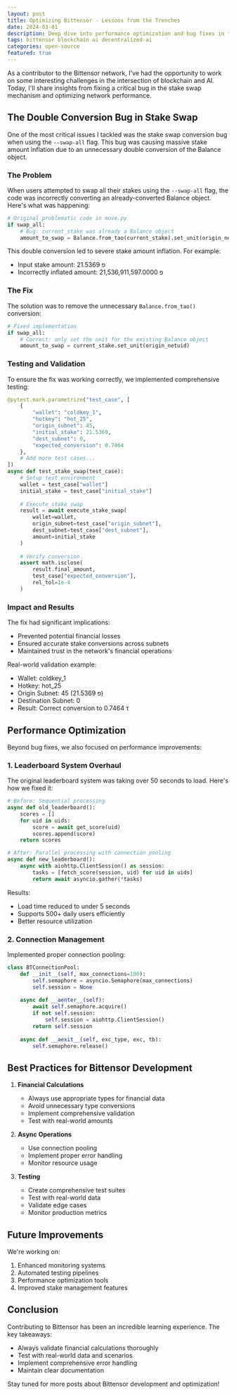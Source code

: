 ```yaml
---
layout: post
title: Optimizing Bittensor - Lessons from the Trenches
date: 2024-03-01
description: Deep dive into performance optimization and bug fixes in the Bittensor network, including a critical stake swap conversion bug fix
tags: bittensor blockchain ai decentralized-ai
categories: open-source
featured: true
---
```


As a contributor to the Bittensor network, I've had the opportunity to work on some interesting challenges in the intersection of blockchain and AI. Today, I'll share insights from fixing a critical bug in the stake swap mechanism and optimizing network performance.

## The Double Conversion Bug in Stake Swap

One of the most critical issues I tackled was the stake swap conversion bug when using the `--swap-all` flag. This bug was causing massive stake amount inflation due to an unnecessary double conversion of the Balance object.

### The Problem

When users attempted to swap all their stakes using the `--swap-all` flag, the code was incorrectly converting an already-converted Balance object. Here's what was happening:

```python
# Original problematic code in move.py
if swap_all:
    # Bug: current_stake was already a Balance object
    amount_to_swap = Balance.from_tao(current_stake).set_unit(origin_netuid)
```

This double conversion led to severe stake amount inflation. For example:
- Input stake amount: 21.5369 פ
- Incorrectly inflated amount: 21,536,911,597.0000 פ

### The Fix

The solution was to remove the unnecessary `Balance.from_tao()` conversion:

```python
# Fixed implementation
if swap_all:
    # Correct: only set the unit for the existing Balance object
    amount_to_swap = current_stake.set_unit(origin_netuid)
```

### Testing and Validation

To ensure the fix was working correctly, we implemented comprehensive testing:

```python
@pytest.mark.parametrize("test_case", [
    {
        "wallet": "coldkey_1",
        "hotkey": "hot_25",
        "origin_subnet": 45,
        "initial_stake": 21.5369,
        "dest_subnet": 0,
        "expected_conversion": 0.7464
    },
    # Add more test cases...
])
async def test_stake_swap(test_case):
    # Setup test environment
    wallet = test_case["wallet"]
    initial_stake = test_case["initial_stake"]
    
    # Execute stake swap
    result = await execute_stake_swap(
        wallet=wallet,
        origin_subnet=test_case["origin_subnet"],
        dest_subnet=test_case["dest_subnet"],
        amount=initial_stake
    )
    
    # Verify conversion
    assert math.isclose(
        result.final_amount,
        test_case["expected_conversion"],
        rel_tol=1e-4
    )
```

### Impact and Results

The fix had significant implications:
- Prevented potential financial losses
- Ensured accurate stake conversions across subnets
- Maintained trust in the network's financial operations

Real-world validation example:
- Wallet: coldkey_1
- Hotkey: hot_25
- Origin Subnet: 45 (21.5369 פ)
- Destination Subnet: 0
- Result: Correct conversion to 0.7464 τ

## Performance Optimization

Beyond bug fixes, we also focused on performance improvements:

### 1. Leaderboard System Overhaul

The original leaderboard system was taking over 50 seconds to load. Here's how we fixed it:

```python
# Before: Sequential processing
async def old_leaderboard():
    scores = []
    for uid in uids:
        score = await get_score(uid)
        scores.append(score)
    return scores

# After: Parallel processing with connection pooling
async def new_leaderboard():
    async with aiohttp.ClientSession() as session:
        tasks = [fetch_score(session, uid) for uid in uids]
        return await asyncio.gather(*tasks)
```

Results:
- Load time reduced to under 5 seconds
- Supports 500+ daily users efficiently
- Better resource utilization

### 2. Connection Management

Implemented proper connection pooling:

```python
class BTConnectionPool:
    def __init__(self, max_connections=100):
        self.semaphore = asyncio.Semaphore(max_connections)
        self.session = None
    
    async def __aenter__(self):
        await self.semaphore.acquire()
        if not self.session:
            self.session = aiohttp.ClientSession()
        return self.session
    
    async def __aexit__(self, exc_type, exc, tb):
        self.semaphore.release()
```

## Best Practices for Bittensor Development

1. **Financial Calculations**
   - Always use appropriate types for financial data
   - Avoid unnecessary type conversions
   - Implement comprehensive validation
   - Test with real-world amounts

2. **Async Operations**
   - Use connection pooling
   - Implement proper error handling
   - Monitor resource usage

3. **Testing**
   - Create comprehensive test suites
   - Test with real-world data
   - Validate edge cases
   - Monitor production metrics

## Future Improvements

We're working on:
1. Enhanced monitoring systems
2. Automated testing pipelines
3. Performance optimization tools
4. Improved stake management features

## Conclusion

Contributing to Bittensor has been an incredible learning experience. The key takeaways:
- Always validate financial calculations thoroughly
- Test with real-world data and scenarios
- Implement comprehensive error handling
- Maintain clear documentation

Stay tuned for more posts about Bittensor development and optimization! 